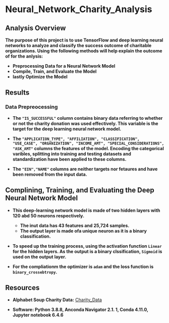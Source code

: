 # Neural_Network_Charity_Analysis

## Analysis Overview
**The purpose of this project is to use TensorFlow and deep learning neural networks to analyze and classify the success outcome of charitable organizations. Using the following methods  will help explain the outcome of for the anlysis:**

- **Preprocessing Data for a Neural Network Model**
- **Compile, Train, and Evaluate the Model**
- **lastly Optimize the Model**

## Results

### **Data Prepreocessing**

- **The `"IS_SUCCESSFUL"` column contains binary data referring to whether or not the charity donation was used effectively. This variable is the target for the deep learning neural network model.**

- **The `"APPLICATION_TYPE", "AFFILIATION", "CLASSIFICATION", "USE_CASE", "ORGANIZATION", "INCOME_AMT", "SPECIAL_CONSIDERATIONS", "ASK_AMT"` columns the features of the model. Encoding the categorical varibles, splitting into training and testing datasets and standardization have been applied to these columns.**

- **The `"EIN","NAME"` columns are neither targets nor fetaures and have been removed from the input data.**

## Complining, Training, and Evaluating the Deep Neural Network Model

- **This deep-learning network model is made of two hidden layers with 120 abd 50 neurons respectively.**

  - **The inut data has 43 features and 25,724 samples.** 
  - **The output layer is made ofa unique neuron as it is a binary classification.**

- **To speed up the training process, using the activation function `Linear` for the hidden layers. As the output is a binary clssification, `Sigmoid` is used on the output layer.** 

- **For the compliationm the optimizer is `adam` and the loss function is `binary_crossebtropy`.**




## Resources
- **Alphabet Soup Charity Data:** [Charity_Data](https://2u-data-curriculum-team.s3.amazonaws.com/dataviz-online/module_19/charity_data.csv)

- **Software: Python 3.8.8, Anconda Navigator 2.1. 1, Conda 4.11.0, Jupyter notebook 6.4.6**
